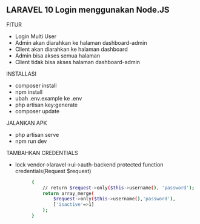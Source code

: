 ## LARAVEL 10 Login menggunakan Node.JS
  
FITUR
- Login Multi User
- Admin akan diarahkan ke halaman dashboard-admin
- Client akan diarahkan ke halaman dashboard
- Admin bisa akses semua halaman
- Client tidak bisa akses halaman dashboard-admin

INSTALLASI
- composer install
- npm install
- ubah .env.example ke .env
- php artisan key:generate
- composer update

JALANKAN APK
- php artisan serve
- npm run dev
  
TAMBAHKAN CREDENTIALS
- lock vendor->laravel->ui->auth-backend
    protected function credentials(Request $request)
  ```bash
        {
            // return $request->only($this->username(), 'password');
            return array_merge(
                $request->only($this->username(),'password'),
                ['isactive'=>1]
            );
        }
  ```
